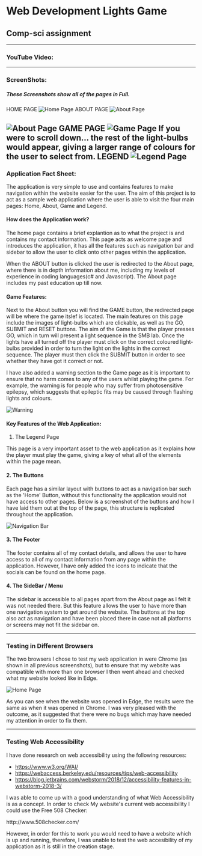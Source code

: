 # Web Development Lights Game
## Comp-sci assignment
---
### **YouTube Video:**



---
### **ScreenShots:**
##### These Screenshots show all of the pages in Full.
HOME PAGE
![Home Page](https://github.com/AksaGhani/Web-Dev---lights-/blob/master/Screenshots/HomePage.png "Home Page")
ABOUT PAGE
![About Page](https://github.com/AksaGhani/Web-Dev---lights-/blob/master/Screenshots/AboutPage%20FirstHalf.png "About Page 1")

![About Page](https://github.com/AksaGhani/Web-Dev---lights-/blob/master/Screenshots/AboutPage%20SecondHalf.png "About Page 2")
GAME PAGE
![Game Page](https://github.com/AksaGhani/Web-Dev---lights-/blob/master/Screenshots/GamePage.png "Game Page")
If you were to scroll down... the rest of the light-bulbs would appear, giving a larger range of colours for the user to select from.
LEGEND
![Legend Page](https://github.com/AksaGhani/Web-Dev---lights-/blob/master/Screenshots/LegendPage.png "Legend Page")
---
### **Application Fact Sheet:**
 The application is very simple to use and contains features to make navigation within the website easier for the user. The aim of this project is to act as a sample web application where the user is able to visit the four main pages: Home, About, Game and Legend.

#### How does the Application work?
<p> The home page contains a brief explantion as to what the project is and contains my contact information. This page acts as welcome page and introduces the application, it has all the features such as navigation bar and sidebar to allow the user to click onto other pages within the application.</p>

<p> When the ABOUT button is clicked the user is redirected to the About page, where there is in depth information about me, including my levels of experience in coding languages(c# and Javascript). The About page includes my past education up till now. </p>

#### **Game Features:**
<p> Next to the About button you will find the GAME button, the redirected page will be where the game itslef is located. The main features on this page include the images of light-bulbs which are clickable, as well as the GO, SUBMIT and RESET buttons. The aim of the Game is that the player presses GO, which in turn will present a light sequence in the SMB lab. Once the lights have all turned off the player must click on the correct coloured light-bulbs provided in order to turn the light on the lights in the correct sequence. The player must then click the SUBMIT button in order to see whether they have got it correct or not.</p>

<p> I have also added a warning section to the Game page as it is important to ensure that no harm comes to any of the users whilst playing the game. For example, the warning is for people who may suffer from photosensitive epilepsy, which suggests that epileptic fits may be caused through flashing lights and colours.</p>

![Warning](https://github.com/AksaGhani/Web-Dev---lights-/blob/master/Screenshots/EpilepsyWarning.png "Warning Message")

#### Key Features of the Web Application:
 1. The Legend Page
<p> This page is a very important asset to the web application as it explains how the player must play the game, giving a key of what all of the elements within the page mean. </p>

#### 2. The Buttons 
<p> Each page has a similar layout with buttons to act as a navigation bar such as the 'Home' Button, without this functionality the application would not have access to other pages. Below is a screenshot of the buttons and how I have laid them out at the top of the page, this structure is replicated throughout the application.</p>

![Navigation Bar](https://github.com/AksaGhani/Web-Dev---lights-/blob/master/Screenshots/NavigationBar.png "Navigation Bar")

#### 3. The Footer
<p>The footer contains all of my contact details, and allows the user to have access to all of my contact information from any page within the application. However, I have only added the icons to indicate that the socials can be found on the home page.  </p>

#### 4. The SideBar / Menu
<p>The sidebar is accessible to all pages apart from the About page as I felt it was not needed there. But this feature allows the user to have more than one navigation system to get around the website. The buttons at the top also act as navigation and have been placed there in case not all platforms or screens may not fit the sidebar on. </p>

---

### Testing in Different Browsers
<p>The two browsers I chose to test my web application in were Chrome (as shown in all previous screenshots), but to ensure that my website was compatible with more than one browser I then went ahead and checked what my website looked like in Edge.</p>

![Home Page](https://github.com/AksaGhani/Web-Dev---lights-/blob/master/HomePageEdge.png "Home Page - Edge")

<p> As you can see when the website was opened in Edge, the results were the same as when it was opened in Chrome. I was very pleased with the outcome, as it suggested that there were no bugs which may have needed my attention in order to fix them.</p>

---
### Testing Web Accessibility 
<p>I have done research on web accessibility using the following resources: </p>

* https://www.w3.org/WAI/ 
* https://webaccess.berkeley.edu/resources/tips/web-accessibility
* https://blog.jetbrains.com/webstorm/2018/12/accessibility-features-in-webstorm-2018-3/ 

<p> I was able to come up with a good understanding of what Web Accessibility is as a concept. In order to check My website's current web accessibility I could use the Free 508 Checker:</p>
http://www.508checker.com/ 
<p> However, in order for this to work you would need to have a website which is up and running, therefore, I was unable to test the web accesibility of my application as it is still in the creation stage. </p>

